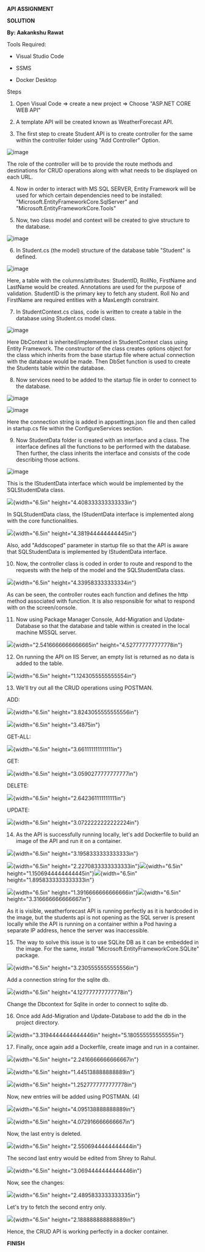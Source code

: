 **API ASSIGNMENT**

**SOLUTION**

**By: Aakankshu Rawat**

Tools Required:

-   Visual Studio Code

-   SSMS

-   Docker Desktop

Steps

1.  Open Visual Code =\> create a new project =\> Choose "ASP.NET CORE
    WEB API"

2.  A template API will be created known as WeatherForecast API.

3.  The first step to create Student API is to create controller for the
    same within the controller folder using "Add Controller" Option.

![image](https://user-images.githubusercontent.com/47878584/113865050-47937980-97c9-11eb-9211-061951d49a87.png)


The role of the controller will be to provide the route methods and
destinations for CRUD operations along with what needs to be displayed
on each URL.

4.  Now in order to interact with MS SQL SERVER, Entity Framework will
    be used for which certain dependencies need to be installed:
    "Microsoft.EntityFrameworkCore.SqlServer" and
    "Microsoft.EntityFrameworkCore.Tools"

5.  Now, two class model and context will be created to give structure
    to the database.

![image](https://user-images.githubusercontent.com/47878584/113865103-58dc8600-97c9-11eb-9573-3b22fc2658cd.png)


6.  In Student.cs (the model) structure of the database table "Student"
    is defined.

![image](https://user-images.githubusercontent.com/47878584/113865142-61cd5780-97c9-11eb-849e-289d35434d3d.png)


Here, a table with the columns/attributes: StudentID, RollNo, FirstName
and LastName would be created. Annotations are used for the purpose of
validation. StudentID is the primary key to fetch any student. Roll No
and FirstName are required entities with a MaxLength constraint.

7.  In StudentContext.cs class, code is written to create a table in the
    database using Student.cs model class.

![image](https://user-images.githubusercontent.com/47878584/113865171-6c87ec80-97c9-11eb-945a-9a6697f31f2f.png)


Here DbContext is inherited/implemented in StudentContext class using
Entity Framework. The constructor of the class creates options object
for the class which inherits from the base startup file where actual
connection with the database would be made. Then DbSet function is used
to create the Students table within the database.

8.  Now services need to be added to the startup file in order to
    connect to the database.

![image](https://user-images.githubusercontent.com/47878584/113865225-79a4db80-97c9-11eb-9dec-970a37edfdaf.png)


![image](https://user-images.githubusercontent.com/47878584/113865241-80335300-97c9-11eb-8dbb-024e01d73466.png)


Here the connection string is added in appsettings.json file and then
called in startup.cs file within the ConfigureServices section.

9.  Now StudentData folder is created with an interface and a class. The
    interface defines all the functions to be performed with the
    database. Then further, the class inherits the interface and
    consists of the code describing those actions.

![image](https://user-images.githubusercontent.com/47878584/113865279-89bcbb00-97c9-11eb-9643-ba372320fbb0.png)


This is the IStudentData interface which would be implemented by the
SQLStudentData class.

![](media/image8.png){width="6.5in" height="4.408333333333333in"}

In SQLStudentData class, the IStudentData interface is implemented along
with the core functionalities.

![](media/image9.png){width="6.5in" height="4.381944444444445in"}

Also, add "Addscoped" parameter in startup file so that the API is aware
that SQLStudentData is implemented by IStudentData interface.

10. Now, the controller class is coded in order to route and respond to
    the requests with the help of the model and the SQLStudentData
    class.

![](media/image10.png){width="6.5in" height="4.339583333333334in"}

As can be seen, the controller routes each function and defines the http
method associated with function. It is also responsible for what to
respond with on the screen/console.

11. Now using Package Manager Console, Add-Migration and Update-Database
    so that the database and table within is created in the local
    machine MSSQL server.

![](media/image11.png){width="2.5416666666666665in"
height="4.527777777777778in"}

12. On running the API on IIS Server, an empty list is returned as no
    data is added to the table.

![](media/image12.png){width="6.5in" height="1.1243055555555554in"}

13. We'll try out all the CRUD operations using POSTMAN.

ADD:

![](media/image13.png){width="6.5in" height="3.8243055555555556in"}

![](media/image14.png){width="6.5in" height="3.4875in"}

GET-ALL:

![](media/image15.png){width="6.5in" height="3.661111111111111in"}

GET:

![](media/image16.png){width="6.5in" height="3.0590277777777777in"}

DELETE:

![](media/image17.png){width="6.5in" height="2.642361111111111in"}

UPDATE:

![](media/image18.png){width="6.5in" height="3.0722222222222224in"}

14. As the API is successfully running locally, let's add Dockerfile to
    build an image of the API and run it on a container.

![](media/image19.png){width="6.5in" height="3.1958333333333333in"}

![](media/image20.png){width="6.5in"
height="2.2270833333333333in"}![](media/image21.png){width="6.5in"
height="1.1506944444444445in"}![](media/image22.png){width="6.5in"
height="1.8958333333333333in"}

![](media/image23.png){width="6.5in"
height="1.3916666666666666in"}![](media/image24.png){width="6.5in"
height="3.316666666666667in"}

As it is visible, weatherforecast API is running perfectly as it is
hardcoded in the image, but the students api is not opening as the SQL
server is present locally while the API is running on a container within
a Pod having a separate IP address, hence the server was inaccessible.

15. The way to solve this issue is to use SQLite DB as it can be
    embedded in the image. For the same, install
    "Microsoft.EntityFrameworkCore.SQLite" package.

![](media/image25.png){width="6.5in" height="3.2305555555555556in"}

Add a connection string for the sqlite db.

![](media/image26.png){width="6.5in" height="4.127777777777778in"}

Change the Dbcontext for Sqlite in order to connect to sqlite db.

16. Once add Add-Migration and Update-Database to add the db in the
    project directory.

![](media/image27.png){width="3.3194444444444446in"
height="5.180555555555555in"}

17. Finally, once again add a Dockerfile, create image and run in a
    container.

![](media/image28.png){width="6.5in" height="2.2416666666666667in"}

![](media/image29.png){width="6.5in" height="1.445138888888889in"}

![](media/image30.png){width="6.5in" height="1.2527777777777778in"}

Now, new entries will be added using POSTMAN. (4)

![](media/image31.png){width="6.5in" height="4.095138888888889in"}

![](media/image32.png){width="6.5in" height="4.072916666666667in"}

Now, the last entry is deleted.

![](media/image33.png){width="6.5in" height="2.5506944444444444in"}

The second last entry would be edited from Shrey to Rahul.

![](media/image34.png){width="6.5in" height="3.0694444444444446in"}

Now, see the changes:

![](media/image35.png){width="6.5in" height="2.4895833333333335in"}

Let's try to fetch the second entry only.

![](media/image36.png){width="6.5in" height="2.188888888888889in"}

Hence, the CRUD API is working perfectly in a docker container.

**FINISH**
